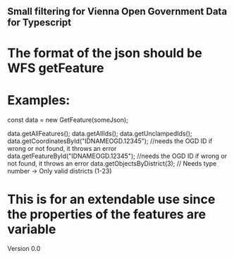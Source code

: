 ## Small filtering for Vienna Open Government Data for Typescript

# The format of the json should be WFS getFeature

# Examples:

const data = new GetFeature(someJson);

data.getAllFeatures();
data.getAllIds();
data.getUnclampedIds();
data.getCoordinatesById("IDNAMEOGD.12345"); //needs the OGD ID if wrong or not found, it throws an error
data.getFeatureById("IDNAMEOGD.12345"); //needs the OGD ID if wrong or not found, it throws an error
data.getObjectsByDistrict(3); // Needs type number -> Only valid districts (1-23)

# This is for an extendable use since the properties of the features are variable

Version 0.0
